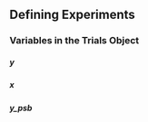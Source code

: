 ## Defining Experiments



### Variables in the Trials Object

##### y

##### x

##### y_psb

##### 